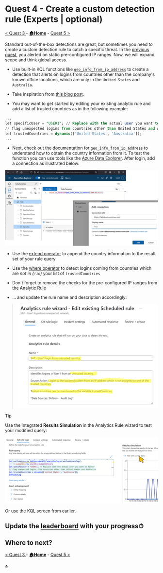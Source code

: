 # Quest 4 - Create a custom detection rule (Experts | optional)

[< Quest 3 ](quest3.md) - **[🏠Home](../README.md)** - [ Quest 5 >](quest5.md)

Standard out-of-the-box detections are great, but sometimes you need to create a custom detection rule to catch a specific threat. In the [previous quest](quest3.md), you alerted on static pre-configured IP ranges. Now, we will expand scope and think global access.

* Use built-in KQL functions like [`geo_info_from_ip_address`](https://learn.microsoft.com/kusto/query/geo-info-from-ip-address-function?view=azure-data-explorer&preserve-view=true) to create a detection that alerts on logins from countries other than the company's known office locations, which are only in the `United States` and `Australia`.

* Take inspiration from [this blog post](https://community.sap.com/t5/technology-blogs-by-members/nice-patch-sap-revisiting-your-sap-btp-security-measures-after-ai-core/ba-p/13770662).

* You may want to get started by editing your existing analytic rule and add a list of trusted countries as in the following example:

``` sql
...
let specificUser = "USER1"; // Replace with the actual user you want to filter
// flag unexpected logins from countries other than United States and Australia
let trustedCountries = dynamic(['United States', 'Australia']);
...
```

* Next, check out the documentation for [`geo_info_from_ip_address`](https://learn.microsoft.com/kusto/query/geo-info-from-ip-address-function?view=azure-data-explorer&preserve-view=true) to understand how to obtain the country information from it. To test the function you can use tools like the [Azure Data Explorer](https://dataexplorer.azure.com/). After login, add a connection as illustrated below:
<p align="center" width="100%">
<img alt="Step 1" src="assets/quest4/4-1.png"  width="600">
</p>

* Use the [extend operator](https://learn.microsoft.com/de-de/kusto/query/extend-operator?view=azure-data-explorer&preserve-view=true) to append the country information to the result set of your rule query

* Use the [where operator](https://learn.microsoft.com/de-de/kusto/query/where-operator?view=azure-data-explorer) to detect logins coming from countries which are _not in (`!in`)_ your list of `trustedCountries`

* Don't forget to remove the checks for the pre-configured IP ranges from the Analytic Rule

* ... and update the rule name and description accordingly:
> <p align="center" width="100%">
> <img alt="Step 2" src="assets/quest4/4-3.png"  width="600">
> </p>

> [!TIP]
> Use the integrated **Results Simulation** in the Analytics Rule wizard to test your modified query:
> <p align="left" width="100%">
> <img alt="Step 3" src="assets/quest4/4-2.png"  width="600">
> </p>
> Or use the KQL screen from earlier.

## Update the [leaderboard](https://martinpankraz.github.io/crispy-potato/) with your progress⏱

## Where to next?

[< Quest 3 ](quest3.md) - **[🏠Home](../README.md)** - [ Quest 5 >](quest5.md)

[🔝](#)
